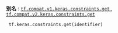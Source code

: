 **别名** : [ `tf.compat.v1.keras.constraints.get` ](/api_docs/python/tf/keras/constraints/get), [ `tf.compat.v2.keras.constraints.get` ](/api_docs/python/tf/keras/constraints/get)

```
 tf.keras.constraints.get(identifier)
 
```

